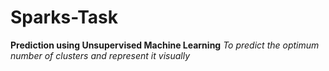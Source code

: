 # Sparks-Task
**Prediction using Unsupervised Machine Learning**
*To predict the optimum number of clusters and represent it visually*

